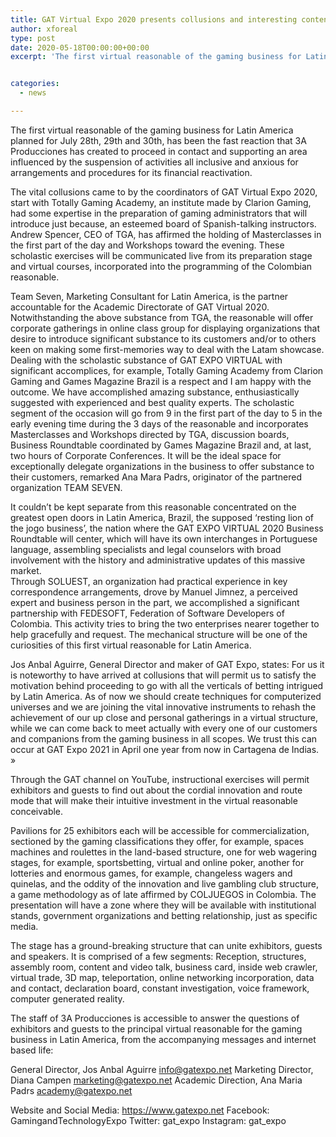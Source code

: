 ```yaml
---
title: GAT Virtual Expo 2020 presents collusions and interesting content
author: xforeal 
type: post
date: 2020-05-18T00:00:00+00:00
excerpt: 'The first virtual reasonable of the gaming business for Latin America planned for July 28th, 29th and 30th, has been the fast reaction that 3A Producciones has created to proceed in contact and supporting a segment influenced by the suspension of activities all around and anxious for arrangements and techniques for its monetary reactivation '


categories:
  - news

---
```

The first virtual reasonable of the gaming business for Latin America planned for July 28th, 29th and 30th, has been the fast reaction that 3A Producciones has created to proceed in contact and supporting an area influenced by the suspension of activities all inclusive and anxious for arrangements and procedures for its financial reactivation. 

The vital collusions came to by the coordinators of GAT Virtual Expo 2020, start with Totally Gaming Academy, an institute made by Clarion Gaming, had some expertise in the preparation of gaming administrators that will introduce just because, an esteemed board of Spanish-talking instructors. Andrew Spencer, CEO of TGA, has affirmed the holding of Masterclasses in the first part of the day and Workshops toward the evening. These scholastic exercises will be communicated live from its preparation stage and virtual courses, incorporated into the programming of the Colombian reasonable. 

Team Seven, Marketing Consultant for Latin America, is the partner accountable for the Academic Directorate of GAT Virtual 2020. Notwithstanding the above substance from TGA, the reasonable will offer corporate gatherings in online class group for displaying organizations that desire to introduce significant substance to its customers and/or to others keen on making some first-memories way to deal with the Latam showcase. Dealing with the scholastic substance of GAT EXPO VIRTUAL with significant accomplices, for example, Totally Gaming Academy from Clarion Gaming and Games Magazine Brazil is a respect and I am happy with the outcome. We have accomplished amazing substance, enthusiastically suggested with experienced and best quality experts. The scholastic segment of the occasion will go from 9 in the first part of the day to 5 in the early evening time during the 3 days of the reasonable and incorporates Masterclasses and Workshops directed by TGA, discussion boards, Business Roundtable coordinated by Games Magazine Brazil and, at last, two hours of Corporate Conferences. It will be the ideal space for exceptionally delegate organizations in the business to offer substance to their customers, remarked Ana Mara Padrs, originator of the partnered organization TEAM SEVEN. 

It couldn&#8217;t be kept separate from this reasonable concentrated on the greatest open doors in Latin America, Brazil, the supposed &#8216;resting lion of the jogo business&#8217;, the nation where the GAT EXPO VIRTUAL 2020 Business Roundtable will center, which will have its own interchanges in Portuguese language, assembling specialists and legal counselors with broad involvement with the history and administrative updates of this massive market.  
Through SOLUEST, an organization had practical experience in key correspondence arrangements, drove by Manuel Jimnez, a perceived expert and business person in the part, we accomplished a significant partnership with FEDESOFT, Federation of Software Developers of Colombia. This activity tries to bring the two enterprises nearer together to help gracefully and request. The mechanical structure will be one of the curiosities of this first virtual reasonable for Latin America. 

Jos Anbal Aguirre, General Director and maker of GAT Expo, states: For us it is noteworthy to have arrived at collusions that will permit us to satisfy the motivation behind proceeding to go with all the verticals of betting intrigued by Latin America. As of now we should create techniques for computerized universes and we are joining the vital innovative instruments to rehash the achievement of our up close and personal gatherings in a virtual structure, while we can come back to meet actually with every one of our customers and companions from the gaming business in all scopes. We trust this can occur at GAT Expo 2021 in April one year from now in Cartagena de Indias. &#187; 

Through the GAT channel on YouTube, instructional exercises will permit exhibitors and guests to find out about the cordial innovation and route mode that will make their intuitive investment in the virtual reasonable conceivable. 

Pavilions for 25 exhibitors each will be accessible for commercialization, sectioned by the gaming classifications they offer, for example, spaces machines and roulettes in the land-based structure, one for web wagering stages, for example, sportsbetting, virtual and online poker, another for lotteries and enormous games, for example, changeless wagers and quinelas, and the oddity of the innovation and live gambling club structure, a game methodology as of late affirmed by COLJUEGOS in Colombia. The presentation will have a zone where they will be available with institutional stands, government organizations and betting relationship, just as specific media. 

The stage has a ground-breaking structure that can unite exhibitors, guests and speakers. It is comprised of a few segments: Reception, structures, assembly room, content and video talk, business card, inside web crawler, virtual trade, 3D map, teleportation, online networking incorporation, data and contact, declaration board, constant investigation, voice framework, computer generated reality. 

The staff of 3A Producciones is accessible to answer the questions of exhibitors and guests to the principal virtual reasonable for the gaming business in Latin America, from the accompanying messages and internet based life: 

General Director, Jos Anbal Aguirre info@gatexpo.net Marketing Director, Diana Campen marketing@gatexpo.net Academic Direction, Ana Maria Padrs academy@gatexpo.net 

Website and Social Media: https://www.gatexpo.net Facebook: GamingandTechnologyExpo Twitter: gat\_expo Instagram: gat\_expo